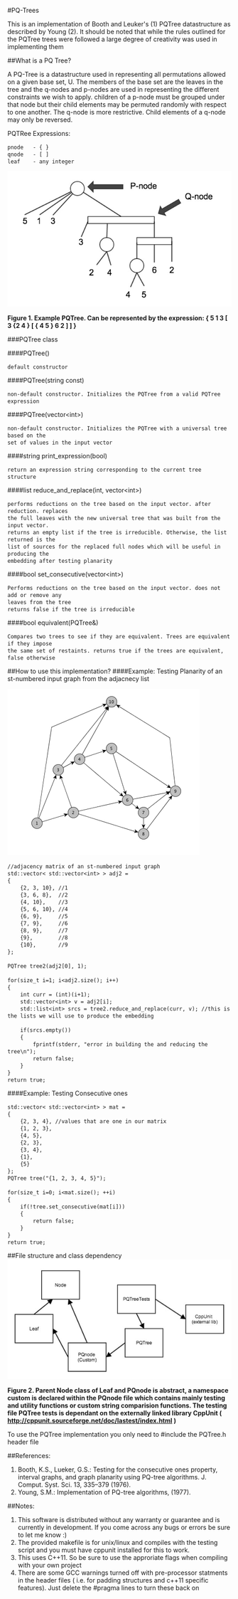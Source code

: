 #PQ-Trees

This is an implementation of Booth and Leuker's (1) PQTree datastructure as described by Young (2). It should be noted that while the rules outlined for the PQTree trees were followed a large degree of creativity was used in implementing them

##What is a PQ Tree?

A PQ-Tree is a datastructure used in representing all permutations allowed on a given base set, U. The members of the base set are the leaves in the tree and the q-nodes and p-nodes are used in representing the different constraints we wish to apply. children of a p-node must be grouped under that node but their child elements may be permuted randomly with respect to one another. The q-node is more restrictive. Child elements of a q-node may only be reversed.

PQTRee Expressions:

    pnode   - { }
    qnode   - [ ]
    leaf    - any integer

![Alt text](tree_example.jpg "PQTree example")

**Figure 1. Example PQTree. Can be represented by the expression: { 5 1 3 [ 3 {2 4 } [ { 4 5 } 6 2 ] ] }**
    
###PQTree class

####PQTree()

    default constructor
    
####PQTree(string const)

    non-default constructor. Initializes the PQTree from a valid PQTree expression

####PQTree(vector\<int>)

    non-default constructor. Initializes the PQTree with a universal tree based on the 
    set of values in the input vector
####string print_expression(bool)

    return an expression string corresponding to the current tree structure
####list<int> reduce\_and_replace(int, vector\<int>)

    performs reductions on the tree based on the input vector. after reduction. replaces 
    the full leaves with the new universal tree that was built from the input vector. 
    returns an empty list if the tree is irreducible. Otherwise, the list returned is the 
    list of sources for the replaced full nodes which will be useful in producing the 
    embedding after testing planarity
####bool set\_consecutive(vector\<int>)

    Performs reductions on the tree based on the input vector. does not add or remove any 
    leaves from the tree
    returns false if the tree is irreducible
####bool equivalent(PQTree&)

    Compares two trees to see if they are equivalent. Trees are equivalent if they impose 
    the same set of restaints. returns true if the trees are equivalent, false otherwise

##How to use this implementation?
####Example: Testing Planarity of an st-numbered input graph from the adjacnecy list

![Alt text](st_graph_ex.jpg "st_graph")

    //adjacency matrix of an st-numbered input graph
    std::vector< std::vector<int> > adj2 =
    {
        {2, 3, 10}, //1
        {3, 6, 8},  //2
        {4, 10},    //3
        {5, 6, 10}, //4
        {6, 9},     //5
        {7, 9},     //6
        {8, 9},     //7
        {9},        //8
        {10},       //9
    };
        
    PQTree tree2(adj2[0], 1);
        
    for(size_t i=1; i<adj2.size(); i++)
    {
        int curr = (int)(i+1);
        std::vector<int> v = adj2[i];
        std::list<int> srcs = tree2.reduce_and_replace(curr, v); //this is the lists we will use to produce the embedding
        
        if(srcs.empty())
        {
            fprintf(stderr, "error in building the and reducing the tree\n");
            return false;
        }
    }
    return true;
        
####Example: Testing Consecutive ones 

    std::vector< std::vector<int> > mat =
    {
        {2, 3, 4}, //values that are one in our matrix
        {1, 2, 3},
        {4, 5},
        {2, 3},
        {3, 4},
        {1},
        {5}
    };
    PQTree tree("{1, 2, 3, 4, 5}");
        
    for(size_t i=0; i<mat.size(); ++i)
    {
        if(!tree.set_consecutive(mat[i]))
        {
            return false;
        }
    }
    return true;

##File structure and class dependency
![Alt text](dependencies.jpg "class dependency")

**Figure 2. Parent Node class of Leaf and PQnode is abstract, a namespace custom is declared within the PQnode file which contains mainly testing and utility functions or custom string comparision functions. The testing file PQTree tests is dependant on the externally linked library CppUnit ( http://cppunit.sourceforge.net/doc/lastest/index.html )**

To use the PQTree implementation you only need to #include the PQTree.h header file

##References:

1. Booth, K.S., Lueker, G.S.: Testing for the consecutive ones property, interval graphs, and graph planarity using PQ-tree algorithms. J. Comput. Syst. Sci. 13, 335–379 (1976).
2. Young, S.M.: Implementation of PQ-tree algorithms, (1977).

##Notes:

1. This software is distributed without any warranty or guarantee and is currently in development. If you come across any bugs or errors be sure to let me know :)
2. The provided makefile is for unix/linux and compiles with the testing script and you must have cppunit installed for this to work. 
3. This uses C++11. So be sure to use the approriate flags when compiling with your own project
4. There are some GCC warnings turned off with pre-processor statments in the header files ( i.e. for padding structures and c++11 specific features). Just delete the #pragma lines to turn these back on
